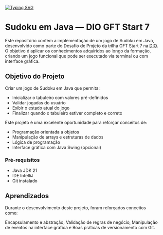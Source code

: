 [![Typing SVG](https://readme-typing-svg.demolab.com?font=Fira+Code&size=22&pause=1000&color=F30B99&width=435&lines=Desafio+GFT+SUDOKU)](https://git.io/typing-svg)

# Sudoku em Java — DIO GFT Start 7

Este repositório contém a implementação de um jogo de Sudoku em Java, desenvolvido como parte do Desafio de Projeto da trilha GFT Start 7 na [DIO](https://www.dio.me). O objetivo é aplicar os conhecimentos adquiridos ao longo da formação, criando um jogo funcional que pode ser executado via terminal ou com interface gráfica.

## Objetivo do Projeto

Criar um jogo de Sudoku em Java que permita:
- Inicializar o tabuleiro com valores pré-definidos
- Validar jogadas do usuário
- Exibir o estado atual do jogo
- Finalizar quando o tabuleiro estiver completo e correto

Este projeto é uma excelente oportunidade para reforçar conceitos de:
- Programação orientada a objetos
- Manipulação de arrays e estruturas de dados
- Lógica de programação
- Interface gráfica com Java Swing (opcional)



### Pré-requisitos
- Java JDK 21
- IDE IntelliJ
- Git instalado

## Aprendizados
Durante o desenvolvimento deste projeto, foram reforçados conceitos como:

Encapsulamento e abstração,
Validação de regras de negócio,
Manipulação de eventos na interface gráfica e
Boas práticas de versionamento com Git.
